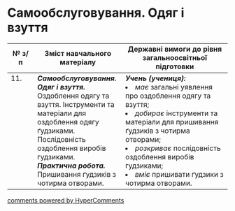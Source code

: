 <div id="hypercomments_widget" class="js-hypercomments-widget invisible"></div>

 # Самообслуговування. Одяг і взуття

<table>
  <tr>
    <td width="12%" align="center"><b>№ з/п</b></td>
    <td width="40%" align="center"><b>Зміст навчального матеріалу</b></td>
    <td width="60%" align="center"><b>Державні вимоги до рівня загальноосвітньої підготовки</b></td>
  </tr>
<tbody>
  <tr>
    <td width="12%" style="vertical-align:top !important;">
11.</td>
    <td width="40%" style="vertical-align:top !important;">
<b><i>Самообслуговування. Одяг і взуття.</i></b>  Оздоблення одягу та взуття. Інструменти та матеріали для оздоблення одягу ґудзиками. Послідовність оздоблення виробів гудзиками. <br>
<b><i>Практична робота.</i></b> <br>
Пришивання ґудзиків з чотирма отворами.
</td>
    <td width="60%" style="vertical-align:top !important;">
<i><b>Учень (учениця):</b></i><br>
<li><i>має</i> загальні уявлення про оздоблення одягу та взуття;</li>
<li><i>добирає</i> інструменти та матеріали для пришивання ґудзиків з чотирма отворами;</li>
<li><i>розкриває</i> послідовність оздоблення виробів гудзиками;</li>
<li><i>вміє</i> пришивати ґудзики з чотирма отворами.</li>
</td>
  </tr>
</tbody>
</table>

<div class="js-hypercomments-container">
<a href="http://hypercomments.com" class="hc-link" title="comments widget">comments powered by HyperComments</a>
</div>